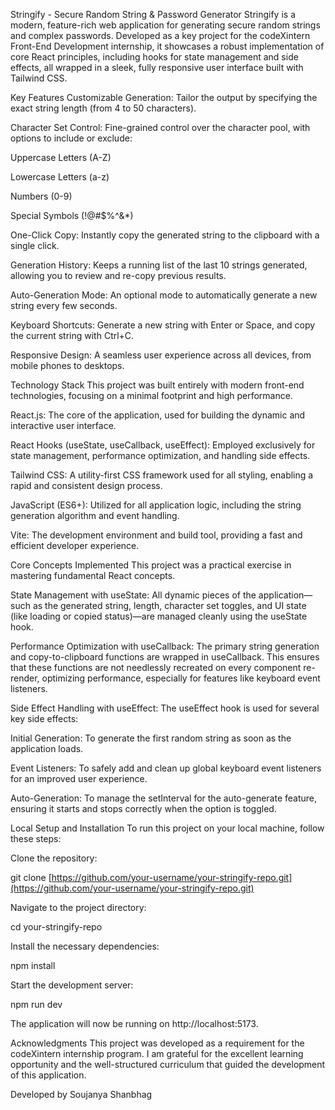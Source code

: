 Stringify - Secure Random String & Password Generator
Stringify is a modern, feature-rich web application for generating secure random strings and complex passwords. Developed as a key project for the codeXintern Front-End Development internship, it showcases a robust implementation of core React principles, including hooks for state management and side effects, all wrapped in a sleek, fully responsive user interface built with Tailwind CSS.

Key Features
Customizable Generation: Tailor the output by specifying the exact string length (from 4 to 50 characters).

Character Set Control: Fine-grained control over the character pool, with options to include or exclude:

Uppercase Letters (A-Z)

Lowercase Letters (a-z)

Numbers (0-9)

Special Symbols (!@#$%^&*)

One-Click Copy: Instantly copy the generated string to the clipboard with a single click.

Generation History: Keeps a running list of the last 10 strings generated, allowing you to review and re-copy previous results.

Auto-Generation Mode: An optional mode to automatically generate a new string every few seconds.

Keyboard Shortcuts: Generate a new string with Enter or Space, and copy the current string with Ctrl+C.

Responsive Design: A seamless user experience across all devices, from mobile phones to desktops.

Technology Stack
This project was built entirely with modern front-end technologies, focusing on a minimal footprint and high performance.

React.js: The core of the application, used for building the dynamic and interactive user interface.

React Hooks (useState, useCallback, useEffect): Employed exclusively for state management, performance optimization, and handling side effects.

Tailwind CSS: A utility-first CSS framework used for all styling, enabling a rapid and consistent design process.

JavaScript (ES6+): Utilized for all application logic, including the string generation algorithm and event handling.

Vite: The development environment and build tool, providing a fast and efficient developer experience.

Core Concepts Implemented
This project was a practical exercise in mastering fundamental React concepts.

State Management with useState: All dynamic pieces of the application—such as the generated string, length, character set toggles, and UI state (like loading or copied status)—are managed cleanly using the useState hook.

Performance Optimization with useCallback: The primary string generation and copy-to-clipboard functions are wrapped in useCallback. This ensures that these functions are not needlessly recreated on every component re-render, optimizing performance, especially for features like keyboard event listeners.

Side Effect Handling with useEffect: The useEffect hook is used for several key side effects:

Initial Generation: To generate the first random string as soon as the application loads.

Event Listeners: To safely add and clean up global keyboard event listeners for an improved user experience.

Auto-Generation: To manage the setInterval for the auto-generate feature, ensuring it starts and stops correctly when the option is toggled.

Local Setup and Installation
To run this project on your local machine, follow these steps:

Clone the repository:

git clone [https://github.com/your-username/your-stringify-repo.git](https://github.com/your-username/your-stringify-repo.git)

Navigate to the project directory:

cd your-stringify-repo

Install the necessary dependencies:

npm install

Start the development server:

npm run dev

The application will now be running on http://localhost:5173.

Acknowledgments
This project was developed as a requirement for the codeXintern internship program. I am grateful for the excellent learning opportunity and the well-structured curriculum that guided the development of this application.

Developed by Soujanya Shanbhag
